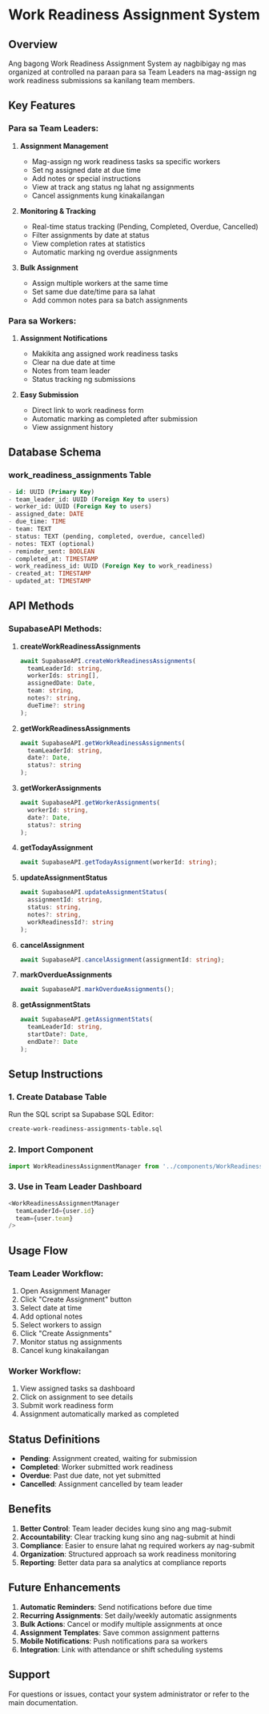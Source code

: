 # Work Readiness Assignment System

## Overview
Ang bagong Work Readiness Assignment System ay nagbibigay ng mas organized at controlled na paraan para sa Team Leaders na mag-assign ng work readiness submissions sa kanilang team members.

## Key Features

### Para sa Team Leaders:
1. **Assignment Management**
   - Mag-assign ng work readiness tasks sa specific workers
   - Set ng assigned date at due time
   - Add notes or special instructions
   - View at track ang status ng lahat ng assignments
   - Cancel assignments kung kinakailangan

2. **Monitoring & Tracking**
   - Real-time status tracking (Pending, Completed, Overdue, Cancelled)
   - Filter assignments by date at status
   - View completion rates at statistics
   - Automatic marking ng overdue assignments

3. **Bulk Assignment**
   - Assign multiple workers at the same time
   - Set same due date/time para sa lahat
   - Add common notes para sa batch assignments

### Para sa Workers:
1. **Assignment Notifications**
   - Makikita ang assigned work readiness tasks
   - Clear na due date at time
   - Notes from team leader
   - Status tracking ng submissions

2. **Easy Submission**
   - Direct link to work readiness form
   - Automatic marking as completed after submission
   - View assignment history

## Database Schema

### work_readiness_assignments Table
```sql
- id: UUID (Primary Key)
- team_leader_id: UUID (Foreign Key to users)
- worker_id: UUID (Foreign Key to users)
- assigned_date: DATE
- due_time: TIME
- team: TEXT
- status: TEXT (pending, completed, overdue, cancelled)
- notes: TEXT (optional)
- reminder_sent: BOOLEAN
- completed_at: TIMESTAMP
- work_readiness_id: UUID (Foreign Key to work_readiness)
- created_at: TIMESTAMP
- updated_at: TIMESTAMP
```

## API Methods

### SupabaseAPI Methods:

1. **createWorkReadinessAssignments**
   ```typescript
   await SupabaseAPI.createWorkReadinessAssignments(
     teamLeaderId: string,
     workerIds: string[],
     assignedDate: Date,
     team: string,
     notes?: string,
     dueTime?: string
   );
   ```

2. **getWorkReadinessAssignments**
   ```typescript
   await SupabaseAPI.getWorkReadinessAssignments(
     teamLeaderId: string,
     date?: Date,
     status?: string
   );
   ```

3. **getWorkerAssignments**
   ```typescript
   await SupabaseAPI.getWorkerAssignments(
     workerId: string,
     date?: Date,
     status?: string
   );
   ```

4. **getTodayAssignment**
   ```typescript
   await SupabaseAPI.getTodayAssignment(workerId: string);
   ```

5. **updateAssignmentStatus**
   ```typescript
   await SupabaseAPI.updateAssignmentStatus(
     assignmentId: string,
     status: string,
     notes?: string,
     workReadinessId?: string
   );
   ```

6. **cancelAssignment**
   ```typescript
   await SupabaseAPI.cancelAssignment(assignmentId: string);
   ```

7. **markOverdueAssignments**
   ```typescript
   await SupabaseAPI.markOverdueAssignments();
   ```

8. **getAssignmentStats**
   ```typescript
   await SupabaseAPI.getAssignmentStats(
     teamLeaderId: string,
     startDate?: Date,
     endDate?: Date
   );
   ```

## Setup Instructions

### 1. Create Database Table
Run the SQL script sa Supabase SQL Editor:
```bash
create-work-readiness-assignments-table.sql
```

### 2. Import Component
```typescript
import WorkReadinessAssignmentManager from '../components/WorkReadinessAssignmentManager';
```

### 3. Use in Team Leader Dashboard
```typescript
<WorkReadinessAssignmentManager 
  teamLeaderId={user.id} 
  team={user.team} 
/>
```

## Usage Flow

### Team Leader Workflow:
1. Open Assignment Manager
2. Click "Create Assignment" button
3. Select date at time
4. Add optional notes
5. Select workers to assign
6. Click "Create Assignments"
7. Monitor status ng assignments
8. Cancel kung kinakailangan

### Worker Workflow:
1. View assigned tasks sa dashboard
2. Click on assignment to see details
3. Submit work readiness form
4. Assignment automatically marked as completed

## Status Definitions

- **Pending**: Assignment created, waiting for submission
- **Completed**: Worker submitted work readiness
- **Overdue**: Past due date, not yet submitted
- **Cancelled**: Assignment cancelled by team leader

## Benefits

1. **Better Control**: Team leader decides kung sino ang mag-submit
2. **Accountability**: Clear tracking kung sino ang nag-submit at hindi
3. **Compliance**: Easier to ensure lahat ng required workers ay nag-submit
4. **Organization**: Structured approach sa work readiness monitoring
5. **Reporting**: Better data para sa analytics at compliance reports

## Future Enhancements

1. **Automatic Reminders**: Send notifications before due time
2. **Recurring Assignments**: Set daily/weekly automatic assignments
3. **Bulk Actions**: Cancel or modify multiple assignments at once
4. **Assignment Templates**: Save common assignment patterns
5. **Mobile Notifications**: Push notifications para sa workers
6. **Integration**: Link with attendance or shift scheduling systems

## Support

For questions or issues, contact your system administrator or refer to the main documentation.
